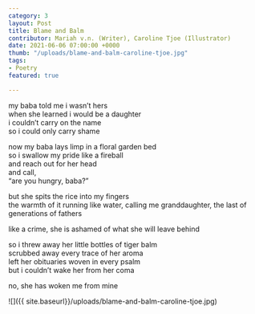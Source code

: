 ```yaml
---
category: 3
layout: Post
title: Blame and Balm
contributor: Mariah v.n. (Writer), Caroline Tjoe (Illustrator)
date: 2021-06-06 07:00:00 +0000
thumb: "/uploads/blame-and-balm-caroline-tjoe.jpg"
tags: 
- Poetry
featured: true

---
```

my baba told me i wasn’t hers<br/>
when she learned i would be a daughter<br/>
i couldn’t carry on the name<br/>
so i could only carry shame<br/>

now my baba lays limp in a floral garden bed<br/>
so i swallow my pride like a fireball<br/>
and reach out for her head<br/>
and call,<br/>
“are you hungry, baba?”

but she spits the rice into my fingers<br/>
the warmth of it running like water, calling me granddaughter, the last of generations of fathers

like a crime, she is ashamed of what she will leave behind

so i threw away her little bottles of tiger balm<br/>
scrubbed away every trace of her aroma<br/>
left her obituaries woven in every psalm<br/>
but i couldn’t wake her from her coma

no, she has woken me from mine

![]({{ site.baseurl}}/uploads/blame-and-balm-caroline-tjoe.jpg)